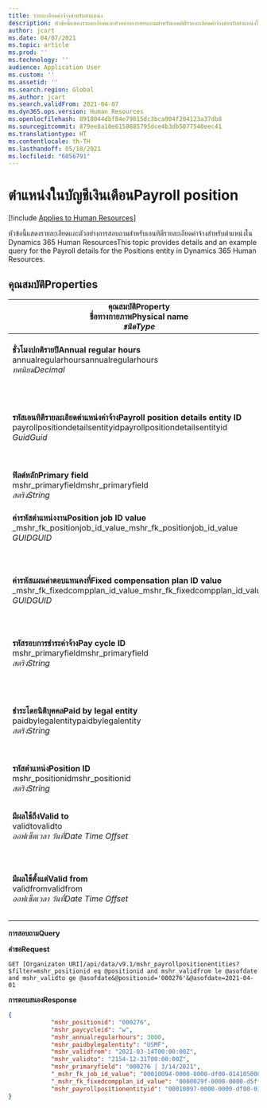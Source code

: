 ```yaml
---
title: รายละเอียดค่าจ้างสำหรับตำแหน่ง
description: หัวข้อนี้แสดงรายละเอียดและตัวอย่างการสอบถามสำหรับเอนทิตีรายละเอียดค่าจ้างสำหรับตำแหน่งใน Dynamics 365 Human Resources
author: jcart
ms.date: 04/07/2021
ms.topic: article
ms.prod: ''
ms.technology: ''
audience: Application User
ms.custom: ''
ms.assetid: ''
ms.search.region: Global
ms.author: jcart
ms.search.validFrom: 2021-04-07
ms.dyn365.ops.version: Human Resources
ms.openlocfilehash: 8918044dbf84e79015dc3bca904f204123a37db8
ms.sourcegitcommit: 879ee8a10e6158885795dce4b3db5077540eec41
ms.translationtype: HT
ms.contentlocale: th-TH
ms.lasthandoff: 05/18/2021
ms.locfileid: "6056791"
---
```

# <a name="payroll-position"></a><span data-ttu-id="597ba-103">ตําแหน่งในบัญชีเงินเดือน</span><span class="sxs-lookup"><span data-stu-id="597ba-103">Payroll position</span></span>

[!include [Applies to Human Resources](../includes/applies-to-hr.md)]

<span data-ttu-id="597ba-104">หัวข้อนี้แสดงรายละเอียดและตัวอย่างการสอบถามสำหรับเอนทิตีรายละเอียดค่าจ้างสำหรับตำแหน่งใน Dynamics 365 Human Resources</span><span class="sxs-lookup"><span data-stu-id="597ba-104">This topic provides details and an example query for the Payroll details for the Positions entity in Dynamics 365 Human Resources.</span></span>

## <a name="properties"></a><span data-ttu-id="597ba-105">คุณสมบัติ</span><span class="sxs-lookup"><span data-stu-id="597ba-105">Properties</span></span>

| <span data-ttu-id="597ba-106">คุณสมบัติ</span><span class="sxs-lookup"><span data-stu-id="597ba-106">Property</span></span><br><span data-ttu-id="597ba-107">**ชื่อทางกายภาพ**</span><span class="sxs-lookup"><span data-stu-id="597ba-107">**Physical name**</span></span><br><span data-ttu-id="597ba-108">**_ชนิด_**</span><span class="sxs-lookup"><span data-stu-id="597ba-108">**_Type_**</span></span> | <span data-ttu-id="597ba-109">ใช้</span><span class="sxs-lookup"><span data-stu-id="597ba-109">Use</span></span> | <span data-ttu-id="597ba-110">คำอธิบาย</span><span class="sxs-lookup"><span data-stu-id="597ba-110">Description</span></span> |
| --- | --- | --- |
| <span data-ttu-id="597ba-111">**ชั่วโมงปกติรายปี**</span><span class="sxs-lookup"><span data-stu-id="597ba-111">**Annual regular hours**</span></span><br><span data-ttu-id="597ba-112">annualregularhours</span><span class="sxs-lookup"><span data-stu-id="597ba-112">annualregularhours</span></span><br><span data-ttu-id="597ba-113">*ทศนิยม*</span><span class="sxs-lookup"><span data-stu-id="597ba-113">*Decimal*</span></span> | <span data-ttu-id="597ba-114">อ่านอย่างเดียว</span><span class="sxs-lookup"><span data-stu-id="597ba-114">Read-only</span></span><br><span data-ttu-id="597ba-115">ต้องระบุ</span><span class="sxs-lookup"><span data-stu-id="597ba-115">Required</span></span> | <span data-ttu-id="597ba-116">ชั่วโมงปกติรายปีที่กําหนดไว้ในตําแหน่ง</span><span class="sxs-lookup"><span data-stu-id="597ba-116">Annual regular hours defined on the position.</span></span>  |
| <span data-ttu-id="597ba-117">**รหัสเอนทิตีรายละเอียดตำแหน่งค่าจ้าง**</span><span class="sxs-lookup"><span data-stu-id="597ba-117">**Payroll position details entity ID**</span></span><br><span data-ttu-id="597ba-118">payrollpositiondetailsentityid</span><span class="sxs-lookup"><span data-stu-id="597ba-118">payrollpositiondetailsentityid</span></span><br><span data-ttu-id="597ba-119">*Guid*</span><span class="sxs-lookup"><span data-stu-id="597ba-119">*Guid*</span></span> | <span data-ttu-id="597ba-120">ต้องระบุ</span><span class="sxs-lookup"><span data-stu-id="597ba-120">Required</span></span><br><span data-ttu-id="597ba-121">ระบบถูกสร้างขึ้น</span><span class="sxs-lookup"><span data-stu-id="597ba-121">System generated.</span></span> | <span data-ttu-id="597ba-122">ค่า GUID ที่ระบบสร้างขึ้นเพื่อระบุถึงตำแหน่งเฉพาะ</span><span class="sxs-lookup"><span data-stu-id="597ba-122">A system-generated GUID value to uniquely identify the position.</span></span>  |
| <span data-ttu-id="597ba-123">**ฟิลด์หลัก**</span><span class="sxs-lookup"><span data-stu-id="597ba-123">**Primary field**</span></span><br><span data-ttu-id="597ba-124">mshr_primaryfield</span><span class="sxs-lookup"><span data-stu-id="597ba-124">mshr_primaryfield</span></span><br><span data-ttu-id="597ba-125">*สตริง*</span><span class="sxs-lookup"><span data-stu-id="597ba-125">*String*</span></span> | <span data-ttu-id="597ba-126">ต้องระบุ</span><span class="sxs-lookup"><span data-stu-id="597ba-126">Required</span></span><br><span data-ttu-id="597ba-127">ระบบสร้างขึ้น</span><span class="sxs-lookup"><span data-stu-id="597ba-127">System generated</span></span> |  |
| <span data-ttu-id="597ba-128">**ค่ารหัสตําแหน่งงาน**</span><span class="sxs-lookup"><span data-stu-id="597ba-128">**Position job ID value**</span></span><br><span data-ttu-id="597ba-129">_mshr_fk_positionjob_id_value</span><span class="sxs-lookup"><span data-stu-id="597ba-129">_mshr_fk_positionjob_id_value</span></span><br><span data-ttu-id="597ba-130">*GUID*</span><span class="sxs-lookup"><span data-stu-id="597ba-130">*GUID*</span></span> | <span data-ttu-id="597ba-131">อ่านอย่างเดียว</span><span class="sxs-lookup"><span data-stu-id="597ba-131">Read-only</span></span><br><span data-ttu-id="597ba-132">ต้องระบุ</span><span class="sxs-lookup"><span data-stu-id="597ba-132">Required</span></span><br><span data-ttu-id="597ba-133">คีย์นอก:mshr_PayrollPositionJobEntity:mshr_payrollpositionjobentity</span><span class="sxs-lookup"><span data-stu-id="597ba-133">Foreign key:mshr_PayrollPositionJobEntity of the mshr_payrollpositionjobentity</span></span> |<span data-ttu-id="597ba-134">รหัสของงานที่เชื่อมโยงกับตำแหน่ง</span><span class="sxs-lookup"><span data-stu-id="597ba-134">The ID of the job associated with the position.</span></span>|
| <span data-ttu-id="597ba-135">**ค่ารหัสแผนค่าตอบแทนคงที่**</span><span class="sxs-lookup"><span data-stu-id="597ba-135">**Fixed compensation plan ID value**</span></span><br><span data-ttu-id="597ba-136">_mshr_fk_fixedcompplan_id_value</span><span class="sxs-lookup"><span data-stu-id="597ba-136">_mshr_fk_fixedcompplan_id_value</span></span><br><span data-ttu-id="597ba-137">*GUID*</span><span class="sxs-lookup"><span data-stu-id="597ba-137">*GUID*</span></span> | <span data-ttu-id="597ba-138">อ่านอย่างเดียว</span><span class="sxs-lookup"><span data-stu-id="597ba-138">Read-only</span></span><br><span data-ttu-id="597ba-139">ต้องระบุ</span><span class="sxs-lookup"><span data-stu-id="597ba-139">Required</span></span><br><span data-ttu-id="597ba-140">คีย์นอก: mshr_FixedCompPlan_id of mshr_payrollfixedcompensationplanentity</span><span class="sxs-lookup"><span data-stu-id="597ba-140">Foreign key: mshr_FixedCompPlan_id of mshr_payrollfixedcompensationplanentity</span></span>  | <span data-ttu-id="597ba-141">รหัสของแผนค่าตอบแทนคงที่ที่เชื่อมโยงกับตำแหน่ง</span><span class="sxs-lookup"><span data-stu-id="597ba-141">The ID of the fixed compensation plan associated with the position.</span></span> |
| <span data-ttu-id="597ba-142">**รหัสรอบการชำระค่าจ้าง**</span><span class="sxs-lookup"><span data-stu-id="597ba-142">**Pay cycle ID**</span></span><br><span data-ttu-id="597ba-143">mshr_primaryfield</span><span class="sxs-lookup"><span data-stu-id="597ba-143">mshr_primaryfield</span></span><br><span data-ttu-id="597ba-144">*สตริง*</span><span class="sxs-lookup"><span data-stu-id="597ba-144">*String*</span></span> | <span data-ttu-id="597ba-145">อ่านอย่างเดียว</span><span class="sxs-lookup"><span data-stu-id="597ba-145">Read-only</span></span><br><span data-ttu-id="597ba-146">ต้องระบุ</span><span class="sxs-lookup"><span data-stu-id="597ba-146">Required</span></span> | <span data-ttu-id="597ba-147">วงจรการค่าจ้างที่กําหนดไว้ในตําแหน่ง</span><span class="sxs-lookup"><span data-stu-id="597ba-147">The pay cycle defined on the position.</span></span> |
| <span data-ttu-id="597ba-148">**ชำระโดยนิติบุคคล**</span><span class="sxs-lookup"><span data-stu-id="597ba-148">**Paid by legal entity**</span></span><br><span data-ttu-id="597ba-149">paidbylegalentity</span><span class="sxs-lookup"><span data-stu-id="597ba-149">paidbylegalentity</span></span><br><span data-ttu-id="597ba-150">*สตริง*</span><span class="sxs-lookup"><span data-stu-id="597ba-150">*String*</span></span> | <span data-ttu-id="597ba-151">อ่านอย่างเดียว</span><span class="sxs-lookup"><span data-stu-id="597ba-151">Read-only</span></span><br><span data-ttu-id="597ba-152">ต้องระบุ</span><span class="sxs-lookup"><span data-stu-id="597ba-152">Required</span></span> | <span data-ttu-id="597ba-153">นิติบุคคลที่กําหนดตามตําแหน่งที่รับผิดชอบการชำระเงิน</span><span class="sxs-lookup"><span data-stu-id="597ba-153">The legal entity defined on the positoin responsible for issuing payment.</span></span> |
| <span data-ttu-id="597ba-154">**รหัสตำแหน่ง**</span><span class="sxs-lookup"><span data-stu-id="597ba-154">**Position ID**</span></span><br><span data-ttu-id="597ba-155">mshr_positionid</span><span class="sxs-lookup"><span data-stu-id="597ba-155">mshr_positionid</span></span><br><span data-ttu-id="597ba-156">*สตริง*</span><span class="sxs-lookup"><span data-stu-id="597ba-156">*String*</span></span> | <span data-ttu-id="597ba-157">อ่านอย่างเดียว</span><span class="sxs-lookup"><span data-stu-id="597ba-157">Read-only</span></span><br><span data-ttu-id="597ba-158">ต้องระบุ</span><span class="sxs-lookup"><span data-stu-id="597ba-158">Required</span></span> | <span data-ttu-id="597ba-159">รหัสของตำแหน่ง</span><span class="sxs-lookup"><span data-stu-id="597ba-159">The ID of the position.</span></span> |
| <span data-ttu-id="597ba-160">**มีผลใช้ถึง**</span><span class="sxs-lookup"><span data-stu-id="597ba-160">**Valid to**</span></span><br><span data-ttu-id="597ba-161">validto</span><span class="sxs-lookup"><span data-stu-id="597ba-161">validto</span></span><br><span data-ttu-id="597ba-162">*ออฟเซ็ตเวลา วันที่*</span><span class="sxs-lookup"><span data-stu-id="597ba-162">*Date Time Offset*</span></span> | <span data-ttu-id="597ba-163">อ่านอย่างเดียว</span><span class="sxs-lookup"><span data-stu-id="597ba-163">Read-only</span></span><br><span data-ttu-id="597ba-164">ต้องระบุ</span><span class="sxs-lookup"><span data-stu-id="597ba-164">Required</span></span> |<span data-ttu-id="597ba-165">วันที่เริ่มต้นการมีผลบังคับใช้ของรายละเอียดตําแหน่ง</span><span class="sxs-lookup"><span data-stu-id="597ba-165">The date the position details are valid from.</span></span>  |
| <span data-ttu-id="597ba-166">**มีผลใช้ตั้งแต่**</span><span class="sxs-lookup"><span data-stu-id="597ba-166">**Valid from**</span></span><br><span data-ttu-id="597ba-167">validfrom</span><span class="sxs-lookup"><span data-stu-id="597ba-167">validfrom</span></span><br><span data-ttu-id="597ba-168">*ออฟเซ็ตเวลา วันที่*</span><span class="sxs-lookup"><span data-stu-id="597ba-168">*Date Time Offset*</span></span> | <span data-ttu-id="597ba-169">อ่านอย่างเดียว</span><span class="sxs-lookup"><span data-stu-id="597ba-169">Read-only</span></span><br><span data-ttu-id="597ba-170">ต้องระบุ</span><span class="sxs-lookup"><span data-stu-id="597ba-170">Required</span></span> |<span data-ttu-id="597ba-171">วันที่สิ้นสุดการมีผลบังคับใช้ของรายละเอียดตําแหน่ง</span><span class="sxs-lookup"><span data-stu-id="597ba-171">The date the position details are valid to.</span></span>  |

<span data-ttu-id="597ba-172">**การสอบถาม**</span><span class="sxs-lookup"><span data-stu-id="597ba-172">**Query**</span></span>

<span data-ttu-id="597ba-173">**คำขอ**</span><span class="sxs-lookup"><span data-stu-id="597ba-173">**Request**</span></span>

```http
GET [Organizaton URI]/api/data/v9.1/mshr_payrollpositionentities?$filter=mshr_positionid eq @positionid and mshr_validfrom le @asofdate and mshr_validto ge @asofdate&@positionid='000276'&@asofdate=2021-04-01
```

<span data-ttu-id="597ba-174">**การตอบสนอง**</span><span class="sxs-lookup"><span data-stu-id="597ba-174">**Response**</span></span>

```json
{
            "mshr_positionid": "000276",
            "mshr_paycycleid": "w",
            "mshr_annualregularhours": 3000,
            "mshr_paidbylegalentity": "USMF",
            "mshr_validfrom": "2021-03-14T00:00:00Z",
            "mshr_validto": "2154-12-31T00:00:00Z",
            "mshr_primaryfield": "000276 | 3/14/2021",
            "_mshr_fk_job_id_value": "00010094-0000-0000-df00-014105000000",
            "_mshr_fk_fixedcompplan_id_value": "0000029f-0000-0000-d5ff-004105000000",
            "mshr_payrollpositionentityid": "00010097-0000-0000-df00-014105000000"
}
```
